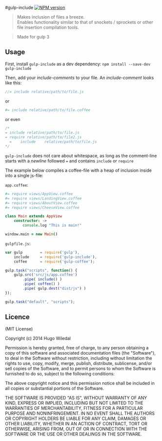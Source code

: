 #gulp-include [![NPM version][npm-image]][npm-url]
>Makes inclusion of files a breeze.  
Enables functionality similar to that of snockets / sprockets or other file insertion compilation tools.

> Made for gulp 3


## Usage
First, install `gulp-include` as a dev dependency:
`npm install --save-dev gulp-include`

Then, add your _include-comments_ to your file.
An _include-comment_ looks like this:
```javascript
//= include relative/path/to/file.js
```
or 
```coffeescript
#= include relative/path/to/file.coffee
```
or even
```javascript
/*
= include relative/path/to/file.js
= require relative/path/to/file2.js
  =    include    relative/path/to/file.js
*/
```
`gulp-include` does not care about whitespace, as long as the comment-line starts with a  _newline_ followed `=` and contains `include` or `require`


The example below compiles a coffee-file with a heap of inclusion inside into a single js-file:

`app.coffee`:

```coffeescript
#= require views/AppView.coffee
#= require views/LandingView.coffee
#= require views/AboutView.coffee
#= require views/CheeseView.coffee

class Main extends AppView
	constructor: ->
		console.log "This is main!"

window.main = new Main()
```

`gulpfile.js`:

```javascript
var gulp		= require('gulp'),
	include		= require('gulp-include'),
	coffee		= require('gulp-coffee');

gulp.task("scripts", function() {
	gulp.src('src/js/app.coffee')
		.pipe( include() )
		.pipe( coffee() )
		.pipe( gulp.dest("dist/js") )
});

gulp.task("default", "scripts");
```

## Licence
(MIT License)

Copyright (c) 2014 Hugo Wiledal

Permission is hereby granted, free of charge, to any person obtaining a copy
of this software and associated documentation files (the "Software"), to deal
in the Software without restriction, including without limitation the rights
to use, copy, modify, merge, publish, distribute, sublicense, and/or sell
copies of the Software, and to permit persons to whom the Software is
furnished to do so, subject to the following conditions:

The above copyright notice and this permission notice shall be included in all
copies or substantial portions of the Software.

THE SOFTWARE IS PROVIDED "AS IS", WITHOUT WARRANTY OF ANY KIND, EXPRESS OR
IMPLIED, INCLUDING BUT NOT LIMITED TO THE WARRANTIES OF MERCHANTABILITY,
FITNESS FOR A PARTICULAR PURPOSE AND NONINFRINGEMENT. IN NO EVENT SHALL THE
AUTHORS OR COPYRIGHT HOLDERS BE LIABLE FOR ANY CLAIM, DAMAGES OR OTHER
LIABILITY, WHETHER IN AN ACTION OF CONTRACT, TORT OR OTHERWISE, ARISING FROM,
OUT OF OR IN CONNECTION WITH THE SOFTWARE OR THE USE OR OTHER DEALINGS IN THE
SOFTWARE.


[npm-url]: https://npmjs.org/package/gulp-include
[npm-image]: https://badge.fury.io/js/gulp-include.png